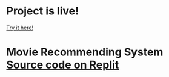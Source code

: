 # Project is live!
[Try it here!](https://MovieRecommender.jigarthacker.repl.co)

# Movie Recommending System [Source code on Replit](https://replit.com/@JigarThacker/MovieRecommender)
